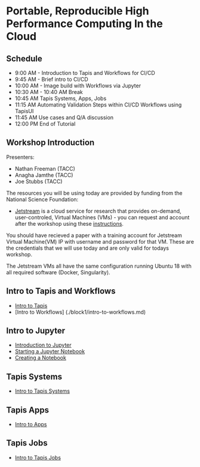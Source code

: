 # Portable, Reproducible High Performance Computing In the Cloud

## Schedule

* 9:00 AM - Introduction to Tapis and Workflows for CI/CD
* 9:45 AM - Brief intro to CI/CD
* 10:00 AM - Image build with Workflows via Jupyter
* 10:30 AM - 10:40 AM Break 
* 10:45 AM Tapis Systems, Apps, Jobs 
* 11:15 AM Automating Validation Steps within CI/CD Workflows using TapisUI
* 11:45 AM Use cases and Q/A discussion
* 12:00 PM End of Tutorial


## Workshop Introduction
Presenters: 
* Nathan Freeman (TACC)
* Anagha Jamthe (TACC)
* Joe Stubbs (TACC)

The resources you will be using today are provided by funding from the National Science Foundation:

* [Jetstream](https://jetstream-cloud.org/) is a cloud service for research that provides on-demand, user-controled, Virtual Machines (VMs) - you can request and account after the workshop using these [instructions](https://iujetstream.atlassian.net/wiki/spaces/JWT/pages/76150553/Get+a+Jetstream+Trial+Access+account).  

You should have recieved a paper with a training account for Jetstream Virtual Machine(VM) IP with username and password for that VM.  These are the credentials that we will use today and are only valid for todays workshop.

The Jetstream VMs all have the same configuration running Ubuntu 18 with all required software (Docker, Singularity).

## Intro to Tapis and Workflows
* [Intro to Tapis](./block1/tapis-intro.md)
* [Intro to Workflows] (./block1/intro-to-workflows.md)

## Intro to Jupyter
* [Introduction to Jupyter](./block1/intro-to-jupyter.md)
* [Starting a Jupyter Notebook](./block1/intro-to-jupyter.md#starting-up-your-jupyter-notebook-environment)
* [Creating a Notebook](./block1/intro-to-jupyter.md#creating-a-notebook)
  


## Tapis Systems
* [Intro to Tapis Systems](./block1/tapis-systems.md)

## Tapis Apps
  * [Intro to Apps](./block1/apps.md)
  
## Tapis Jobs
* [Intro to Tapis Jobs](./block1/jobs.md)
 